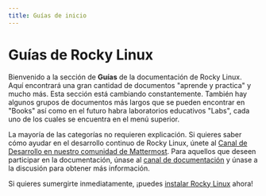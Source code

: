 ```yaml
---
title: Guías de inicio
---
```


# Guías de Rocky Linux

Bienvenido a la sección de **Guías** de la documentación de Rocky Linux. Aquí encontrará una gran cantidad de documentos "aprende y practica" y mucho más. Esta sección está cambiando constantemente. También hay algunos grupos de documentos más largos que se pueden encontrar en "Books" así como en el futuro habra laboratorios educativos "Labs", cada uno de los cuales se encuentra en el menú superior.

La mayoría de las categorías no requieren explicación. Si quieres saber cómo ayudar en el desarrollo continuo de Rocky Linux, únete al [Canal de Desarrollo en nuestro comunidad de Mattermost](https://chat.rockylinux.org/rocky-linux/channels/development). Para aquellos que deseen participar en la documentación, únase al [canal de documentación](https://chat.rockylinux.org/rocky-linux/channels/documentation) y únase a la discusión para obtener más información.

Si quieres sumergirte inmediatamente, ¡puedes [instalar Rocky Linux](installation.md) ahora!
